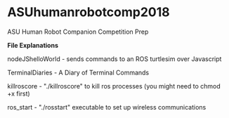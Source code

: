 # ASUhumanrobotcomp2018
ASU Human Robot Companion Competition Prep


**File Explanations**

nodeJShelloWorld - sends commands to an ROS turtlesim over Javascript

TerminalDiaries - A Diary of Terminal Commands

killroscore - "./killroscore" to kill ros processes (you might need to chmod +x first)

ros_start - "./rosstart" executable to set up wireless communications


